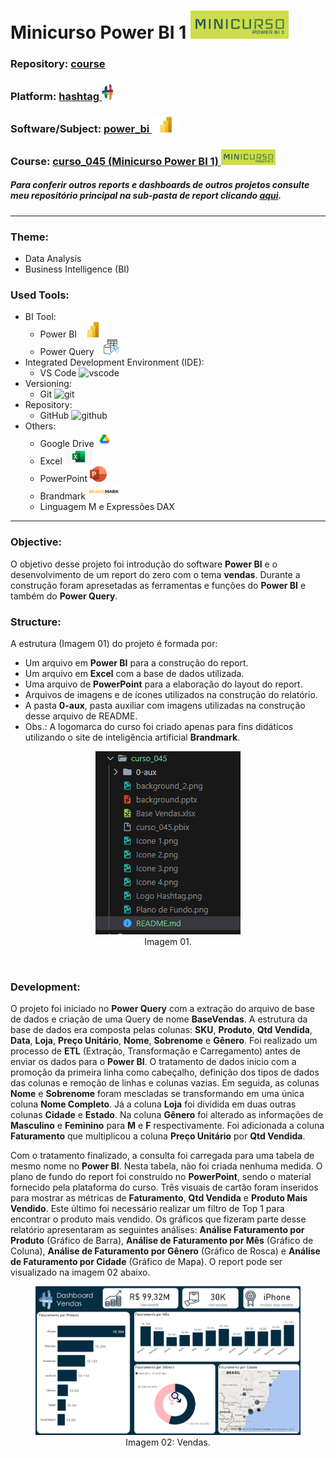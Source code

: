 # Minicurso Power BI 1   <img src="./0-aux/logo_course.png" alt="curso_045" width="auto" height="45">

### Repository: [course](../../../)
### Platform: <a href="../../">hashtag   <img src="https://github.com/PedroHeeger/main/blob/main/0-aux/logos/plataforma/hashtag.png" alt="hashtag" width="auto" height="25"></a>
### Software/Subject: <a href="../">power_bi   <img src="https://github.com/PedroHeeger/main/blob/main/0-aux/logos/software/microsoft_powerbi.png" alt="power_bi" width="auto" height="25"></a>
### Course: <a href="./">curso_045 (Minicurso Power BI 1)   <img src="./0-aux/logo_course.png" alt="curso_045" width="auto" height="25"></a>

##### Para conferir outros reports e dashboards de outros projetos consulte meu repositório principal na sub-pasta de report clicando [aqui](https://github.com/PedroHeeger/main/tree/main/report).

---

### Theme:
- Data Analysis
- Business Intelligence (BI)

### Used Tools:
- BI Tool: 
  - Power BI   <img src="https://github.com/PedroHeeger/main/blob/main/0-aux/logos/software/microsoft_powerbi.png" alt="power_bi" width="auto" height="25">
  - Power Query <img src="https://github.com/PedroHeeger/main/blob/main/0-aux/logos/software/microsoft_power_query.png" alt="power_query" width="auto" height="25">
- Integrated Development Environment (IDE):
  - VS Code   <img src="https://cdn.jsdelivr.net/gh/devicons/devicon/icons/vscode/vscode-original.svg" alt="vscode" width="auto" height="25">
- Versioning: 
  - Git   <img src="https://cdn.jsdelivr.net/gh/devicons/devicon/icons/git/git-original.svg" alt="git" width="auto" height="25">
- Repository:
  - GitHub   <img src="https://cdn.jsdelivr.net/gh/devicons/devicon/icons/github/github-original.svg" alt="github" width="auto" height="25">
- Others:
  - Google Drive <img src="https://github.com/PedroHeeger/main/blob/main/0-aux/logos/software/google_drive.png" alt="google_drive" width="auto" height="25">
  - Excel <img src="https://github.com/PedroHeeger/main/blob/main/0-aux/logos/software/microsoft_excel.png" alt="microsoft_excel" width="auto" height="25">
  - PowerPoint <img src="https://github.com/PedroHeeger/main/blob/main/0-aux/logos/software/microsoft_powerpoint.png" alt="power_point" width="auto" height="25">
  - Brandmark <img src="https://github.com/PedroHeeger/main/blob/main/0-aux/logos/sites/ai_brandmark.png" alt="brandmark" width="auto" height="25">
  - Linguagem M e Expressões DAX

---

### Objective:
O objetivo desse projeto foi introdução do software **Power BI** e o desenvolvimento de um report do zero com o tema **vendas**. Durante a construção foram apresetadas as ferramentas e funções do **Power BI** e também do **Power Query**.

### Structure:
A estrutura (Imagem 01) do projeto é formada por:
- Um arquivo em **Power BI** para a construção do report.
- Um arquivo em **Excel** com a base de dados utilizada.
- Uma arquivo de **PowerPoint** para a elaboração do layout do report.
- Arquivos de imagens e de ícones utilizados na construção do relatório.
- A pasta **0-aux**, pasta auxiliar com imagens utilizadas na construção desse arquivo de README.
- Obs.: A logomarca do curso foi criado apenas para fins didáticos utilizando o site de inteligência artificial **Brandmark**.

<div align="Center"><figure>
    <img src="./0-aux/img01.PNG" alt="img01"><br>
    <figcaption>Imagem 01.</figcaption>
</figure></div><br>

### Development:
O projeto foi iniciado no **Power Query** com a extração do arquivo de base de dados e criação de uma Query de nome **BaseVendas**. A estrutura da base de dados era composta pelas colunas: **SKU**, **Produto**, **Qtd Vendida**, **Data**, **Loja**, **Preço Unitário**, **Nome**, **Sobrenome** e **Gênero**. Foi realizado um processo de **ETL** (Extração, Transformação e Carregamento) antes de enviar os dados para o **Power BI**. O tratamento de dados inicio com a promoção da primeira linha como cabeçalho, definição dos tipos de dados das colunas e remoção de linhas e colunas vazias. Em seguida, as colunas **Nome** e **Sobrenome** foram mescladas se transformando em uma única coluna **Nome Completo**. Já a coluna **Loja** foi dividida em duas outras colunas **Cidade** e **Estado**. Na coluna **Gênero** foi alterado as informações de **Masculino** e **Feminino** para **M** e **F** respectivamente. Foi adicionada a coluna **Faturamento** que multiplicou a coluna **Preço Unitário** por **Qtd Vendida**.

Com o tratamento finalizado, a consulta foi carregada para uma tabela de mesmo nome no **Power BI**. Nesta tabela, não foi criada nenhuma medida. O plano de fundo do report foi construído no **PowerPoint**, sendo o material fornecido pela plataforma do curso. Três visuais de cartão foram inseridos para mostrar as métricas de **Faturamento**, **Qtd Vendida** e **Produto Mais Vendido**. Este último foi necessário realizar um filtro de Top 1 para encontrar o produto mais vendido. Os gráficos que fizeram parte desse relatório apresentaram as seguintes análises: **Análise Faturamento por Produto** (Gráfico de Barra), **Análise de Faturamento por Mês** (Gráfico de Coluna), **Análise de Faturamento por Gênero** (Gráfico de Rosca) e **Análise de Faturamento por Cidade** (Gráfico de Mapa). O report pode ser visualizado na imagem 02 abaixo.

<div align="Center"><figure>
    <img src="./0-aux/rep_curso_045_vendas.PNG" alt="img02"><br>
    <figcaption>Imagem 02: Vendas.</figcaption>
</figure></div><br>